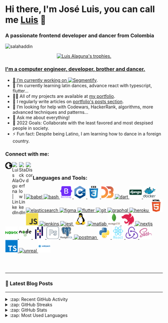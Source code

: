 # Hi there, I'm José Luis, you can call me [Luis][portfolio] 👋

### A passionate frontend developer and dancer from Colombia

<p align="left"> <img src="https://komarev.com/ghpvc/?username=salahaddin&label=Profile%20views&color=0e75b6&style=flat" alt="salahaddin" /> </p>

<p align="center"> 
  <a href="https://github.com/ryo-ma/github-profile-trophy"><img src="https://github-profile-trophy.vercel.app/?username=salahaddin&theme=onedark&column=5&margin-w=5&margin-h=5&no-frame=true" alt="Luis Alaguna's trophies." /> 
</p>

<!--
**SalahAdDin/SalahAdDin** is a ✨ _special_ ✨ repository because its `README.md` (this file) appears on your GitHub profile.

Here are some ideas to get you started:

- 🔭 I’m currently working on ...
- 🌱 I’m currently learning ...
- 👯 I’m looking to collaborate on ...
- 🤔 I’m looking for help with ...
- 💬 Ask me about ...
- 📫 How to reach me: ...
- 😄 Pronouns: ...
- ⚡ Fun fact: ...
-->

### I'm a computer engineer, developer, brother and dancer.

- 🔭 I’m currently working on [<img alt="Segmentify" width="16px" src="https://avatars.githubusercontent.com/u/14087181?s=200&v=4" />][job].
- 🌱 I’m currently learning latin dances, advance react with typescript, flutter...
- 👨‍💻 All of my projects are available at [my portfolio][portfolio].
- 📝 I regularly write articles on [portfolio's posts section](https://uzmani.tech/posts).
- 🤔 I’m looking for help with Codewars, HackerRank, algorithms, more advanced techniques and patterns...
- 💬 Ask me about everything!
- 🥅 2022 Goals: Collaborate with the least favored and most despised people in society.
- ⚡ Fun fact: Despite being Latino, I am learning how to dance in a foreign country.

### Connect with me:

[<img align="left" alt="uzmani.tech" width="22px" src="https://raw.githubusercontent.com/iconic/open-iconic/master/svg/globe.svg" />][portfolio]
[<img align="left" alt="Luis Alaguna | LinkedIn" width="22px" src="https://raw.githubusercontent.com/rahuldkjain/github-profile-readme-generator/master/src/images/icons/Social/linked-in-alt.svg" />][linkedin]
[<img align="left" alt="StackOverflow | LinkedIn" width="22px" src="https://raw.githubusercontent.com/rahuldkjain/github-profile-readme-generator/master/src/images/icons/Social/stack-overflow.svg" target="blank">][stackoverflow]
[<img align="left" alt="Discord" width="22px" src="https://raw.githubusercontent.com/rahuldkjain/github-profile-readme-generator/master/src/images/icons/Social/discord.svg" target="blank">][discord]

<br />

### Languages and Tools:

<p align="left"> <a href="https://babeljs.io/" target="_blank" rel="noreferrer"> <img src="https://www.vectorlogo.zone/logos/babeljs/babeljs-icon.svg" alt="babel" width="40" height="40"/> </a> <a href="https://www.gnu.org/software/bash/" target="_blank" rel="noreferrer"> <img src="https://www.vectorlogo.zone/logos/gnu_bash/gnu_bash-icon.svg" alt="bash" width="40" height="40"/> </a> <a href="https://getbootstrap.com" target="_blank" rel="noreferrer"> <img src="https://raw.githubusercontent.com/devicons/devicon/master/icons/bootstrap/bootstrap-plain-wordmark.svg" alt="bootstrap" width="40" height="40"/> </a> <a href="https://www.w3schools.com/cpp/" target="_blank" rel="noreferrer"> <img src="https://raw.githubusercontent.com/devicons/devicon/master/icons/cplusplus/cplusplus-original.svg" alt="cplusplus" width="40" height="40"/> </a> <a href="https://www.w3schools.com/css/" target="_blank" rel="noreferrer"> <img src="https://raw.githubusercontent.com/devicons/devicon/master/icons/css3/css3-original-wordmark.svg" alt="css3" width="40" height="40"/> </a> <a href="https://d3js.org/" target="_blank" rel="noreferrer"> <img src="https://raw.githubusercontent.com/devicons/devicon/master/icons/d3js/d3js-original.svg" alt="d3js" width="40" height="40"/> </a> <a href="https://dart.dev" target="_blank" rel="noreferrer"> <img src="https://www.vectorlogo.zone/logos/dartlang/dartlang-icon.svg" alt="dart" width="40" height="40"/> </a> <a href="https://www.djangoproject.com/" target="_blank" rel="noreferrer"> <img src="https://raw.githubusercontent.com/devicons/devicon/master/icons/django/django-original.svg" alt="django" width="40" height="40"/> </a> <a href="https://www.docker.com/" target="_blank" rel="noreferrer"> <img src="https://raw.githubusercontent.com/devicons/devicon/master/icons/docker/docker-original-wordmark.svg" alt="docker" width="40" height="40"/> </a> <a href="https://www.elastic.co" target="_blank" rel="noreferrer"> <img src="https://www.vectorlogo.zone/logos/elastic/elastic-icon.svg" alt="elasticsearch" width="40" height="40"/> </a> <a href="https://www.figma.com/" target="_blank" rel="noreferrer"> <img src="https://www.vectorlogo.zone/logos/figma/figma-icon.svg" alt="figma" width="40" height="40"/> </a> <a href="https://flutter.dev" target="_blank" rel="noreferrer"> <img src="https://www.vectorlogo.zone/logos/flutterio/flutterio-icon.svg" alt="flutter" width="40" height="40"/> </a> <a href="https://git-scm.com/" target="_blank" rel="noreferrer"> <img src="https://www.vectorlogo.zone/logos/git-scm/git-scm-icon.svg" alt="git" width="40" height="40"/> </a> <a href="https://graphql.org" target="_blank" rel="noreferrer"> <img src="https://www.vectorlogo.zone/logos/graphql/graphql-icon.svg" alt="graphql" width="40" height="40"/> </a> <a href="https://heroku.com" target="_blank" rel="noreferrer"> <img src="https://www.vectorlogo.zone/logos/heroku/heroku-icon.svg" alt="heroku" width="40" height="40"/> </a> <a href="https://www.w3.org/html/" target="_blank" rel="noreferrer"> <img src="https://raw.githubusercontent.com/devicons/devicon/master/icons/html5/html5-original-wordmark.svg" alt="html5" width="40" height="40"/> </a> <a href="https://developer.mozilla.org/en-US/docs/Web/JavaScript" target="_blank" rel="noreferrer"> <img src="https://raw.githubusercontent.com/devicons/devicon/master/icons/javascript/javascript-original.svg" alt="javascript" width="40" height="40"/> </a> <a href="https://www.jenkins.io" target="_blank" rel="noreferrer"> <img src="https://www.vectorlogo.zone/logos/jenkins/jenkins-icon.svg" alt="jenkins" width="40" height="40"/> </a> <a href="https://jestjs.io" target="_blank" rel="noreferrer"> <img src="https://www.vectorlogo.zone/logos/jestjsio/jestjsio-icon.svg" alt="jest" width="40" height="40"/> </a> <a href="https://www.linux.org/" target="_blank" rel="noreferrer"> <img src="https://raw.githubusercontent.com/devicons/devicon/master/icons/linux/linux-original.svg" alt="linux" width="40" height="40"/> </a> <a href="https://www.mathworks.com/" target="_blank" rel="noreferrer"> <img src="https://upload.wikimedia.org/wikipedia/commons/2/21/Matlab_Logo.png" alt="matlab" width="40" height="40"/> </a> <a href="https://www.mongodb.com/" target="_blank" rel="noreferrer"> <img src="https://raw.githubusercontent.com/devicons/devicon/master/icons/mongodb/mongodb-original-wordmark.svg" alt="mongodb" width="40" height="40"/> </a> <a href="https://nestjs.com/" target="_blank" rel="noreferrer"> <img src="https://raw.githubusercontent.com/devicons/devicon/master/icons/nestjs/nestjs-plain.svg" alt="nestjs" width="40" height="40"/> </a> <a href="https://nextjs.org/" target="_blank" rel="noreferrer"> <img src="https://cdn.worldvectorlogo.com/logos/nextjs-2.svg" alt="nextjs" width="40" height="40"/> </a> <a href="https://www.nginx.com" target="_blank" rel="noreferrer"> <img src="https://raw.githubusercontent.com/devicons/devicon/master/icons/nginx/nginx-original.svg" alt="nginx" width="40" height="40"/> </a> <a href="https://nodejs.org" target="_blank" rel="noreferrer"> <img src="https://raw.githubusercontent.com/devicons/devicon/master/icons/nodejs/nodejs-original-wordmark.svg" alt="nodejs" width="40" height="40"/> </a> <a href="https://pandas.pydata.org/" target="_blank" rel="noreferrer"> <img src="https://raw.githubusercontent.com/devicons/devicon/2ae2a900d2f041da66e950e4d48052658d850630/icons/pandas/pandas-original.svg" alt="pandas" width="40" height="40"/> </a> <a href="https://www.photoshop.com/en" target="_blank" rel="noreferrer"> <img src="https://raw.githubusercontent.com/devicons/devicon/master/icons/photoshop/photoshop-line.svg" alt="photoshop" width="40" height="40"/> </a> <a href="https://www.postgresql.org" target="_blank" rel="noreferrer"> <img src="https://raw.githubusercontent.com/devicons/devicon/master/icons/postgresql/postgresql-original-wordmark.svg" alt="postgresql" width="40" height="40"/> </a> <a href="https://postman.com" target="_blank" rel="noreferrer"> <img src="https://www.vectorlogo.zone/logos/getpostman/getpostman-icon.svg" alt="postman" width="40" height="40"/> </a> <a href="https://www.python.org" target="_blank" rel="noreferrer"> <img src="https://raw.githubusercontent.com/devicons/devicon/master/icons/python/python-original.svg" alt="python" width="40" height="40"/> </a> <a href="https://reactjs.org/" target="_blank" rel="noreferrer"> <img src="https://raw.githubusercontent.com/devicons/devicon/master/icons/react/react-original-wordmark.svg" alt="react" width="40" height="40"/> </a> <a href="https://redux.js.org" target="_blank" rel="noreferrer"> <img src="https://raw.githubusercontent.com/devicons/devicon/master/icons/redux/redux-original.svg" alt="redux" width="40" height="40"/> </a> <a href="https://sass-lang.com" target="_blank" rel="noreferrer"> <img src="https://raw.githubusercontent.com/devicons/devicon/master/icons/sass/sass-original.svg" alt="sass" width="40" height="40"/> </a> <a href="https://www.typescriptlang.org/" target="_blank" rel="noreferrer"> <img src="https://raw.githubusercontent.com/devicons/devicon/master/icons/typescript/typescript-original.svg" alt="typescript" width="40" height="40"/> </a> <a href="https://unrealengine.com/" target="_blank" rel="noreferrer"> <img src="https://raw.githubusercontent.com/kenangundogan/fontisto/036b7eca71aab1bef8e6a0518f7329f13ed62f6b/icons/svg/brand/unreal-engine.svg" alt="unreal" width="40" height="40"/> </a> <a href="https://webpack.js.org" target="_blank" rel="noreferrer"> <img src="https://raw.githubusercontent.com/devicons/devicon/d00d0969292a6569d45b06d3f350f463a0107b0d/icons/webpack/webpack-original-wordmark.svg" alt="webpack" width="40" height="40"/> </a> </p>

<br />
<br />

---

### 📕 Latest Blog Posts

<!-- BLOG-POST-LIST:START -->
<!-- BLOG-POST-LIST:END -->

---


<details align="left">
  <summary>:zap: Recent GitHub Activity</summary>

  <!--START_SECTION:activity-->
1. 🗣 Commented on [#223](https://github.com/muxinc/next-video/issues/223#issuecomment-2068551281) in [muxinc/next-video](https://github.com/muxinc/next-video)
2. ❗ Opened issue [#41128](https://github.com/frappe/erpnext/issues/41128) in [frappe/erpnext](https://github.com/frappe/erpnext)
3. 🗣 Commented on [#15850](https://github.com/frappe/erpnext/issues/15850#issuecomment-2068318279) in [frappe/erpnext](https://github.com/frappe/erpnext)
4. ❗ Opened issue [#41119](https://github.com/frappe/erpnext/issues/41119) in [frappe/erpnext](https://github.com/frappe/erpnext)
5. 🗣 Commented on [#24389](https://github.com/frappe/erpnext/issues/24389#issuecomment-2067544984) in [frappe/erpnext](https://github.com/frappe/erpnext)
  <!--END_SECTION:activity-->
</details>

<details align="left">
  <summary> :zap: GitHub Streaks</summary>
  <img align="center" alt="SalahAdDin's GitHub Streaks" src="https://github-readme-streak-stats.herokuapp.com/?user=salahaddin&theme=dark&background=1A2B34" />
</details>

<details align="left">
  <summary> :zap: GitHub Stats</summary>
  <img align="center" style="margin: 0.5rem" src="https://github-readme-stats.vercel.app/api?username=SalahAdDin&show_icons=true&line_height=27&count_private=true&title_color=ffffff&text_color=c9cacc&icon_color=4AB097&bg_color=1A2B34" alt="Luis Alaguna's GitHub Stats" />
</details>

<details align="left">
  <summary> :zap: Most Used Languages</summary>
  <img align="center" style="margin: 0.5rem" src="https://github-readme-stats.vercel.app/api/top-langs/?username=SalahAdDin&layout=compact&langs_count=8&count_private=true&title_color=ffffff&text_color=c9cacc&icon_color=4AB097&bg_color=1A2B34&hide_border=true" alt="Luis Alaguna's Language Stats" />
</details>

[portfolio]: https://www.uzmani.tech/
[job]: http://www.segmentify.com
[linkedin]: https://www.linkedin.com/in/jluissalaguna/
[stackoverflow]: https://www.stackoverflow.com/users/3826549/salahaddin
[discord]: https://discord.gg/LuisAlaguna#5121
[aboutme]: https://www.uzmani.tech/about-me
